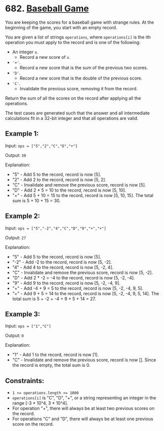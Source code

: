 # 682. [Baseball Game](https://leetcode.com/problems/baseball-game/description/)

You are keeping the scores for a baseball game with strange rules. At the beginning of the game, you start with an empty record.

You are given a list of strings `operations`, where `operations[i]` is the ith operation you must apply to the record and is one of the following:

- An integer `x`.
  - Record a new score of `x`.
- `'+'`.
  - Record a new score that is the sum of the previous two scores.
- `'D'`.
  - Record a new score that is the double of the previous score.
- `'C'`.
  - Invalidate the previous score, removing it from the record.

Return the sum of all the scores on the record after applying all the operations.

The test cases are generated such that the answer and all intermediate calculations fit in a 32-bit integer and that all operations are valid.

## Example 1:

Input: `ops = ["5","2","C","D","+"]`

Output: `30`

Explanation:
- "5" - Add 5 to the record, record is now [5].
- "2" - Add 2 to the record, record is now [5, 2].
- "C" - Invalidate and remove the previous score, record is now [5].
- "D" - Add 2 * 5 = 10 to the record, record is now [5, 10].
- "+" - Add 5 + 10 = 15 to the record, record is now [5, 10, 15].
The total sum is 5 + 10 + 15 = 30.

## Example 2:

Input: `ops = ["5","-2","4","C","D","9","+","+"]`

Output: `27`

Explanation:
- "5" - Add 5 to the record, record is now [5].
- "-2" - Add -2 to the record, record is now [5, -2].
- "4" - Add 4 to the record, record is now [5, -2, 4].
- "C" - Invalidate and remove the previous score, record is now [5, -2].
- "D" - Add 2 * -2 = -4 to the record, record is now [5, -2, -4].
- "9" - Add 9 to the record, record is now [5, -2, -4, 9].
- "+" - Add -4 + 9 = 5 to the record, record is now [5, -2, -4, 9, 5].
- "+" - Add 9 + 5 = 14 to the record, record is now [5, -2, -4, 9, 5, 14].
The total sum is 5 + -2 + -4 + 9 + 5 + 14 = 27.

## Example 3:

Input: `ops = ["1","C"]`

Output: `0`

Explanation:
- "1" - Add 1 to the record, record is now [1].
- "C" - Invalidate and remove the previous score, record is now [].
Since the record is empty, the total sum is 0.

## Constraints:

- `1 <= operations.length <= 1000`
- `operations[i]` is "C", "D", "+", or a string representing an integer in the range [-3 * 10^4, 3 * 10^4].
- For operation "+", there will always be at least two previous scores on the record.
- For operations "C" and "D", there will always be at least one previous score on the record.
